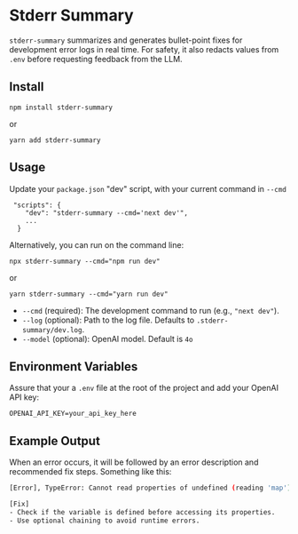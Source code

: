 # Stderr Summary

`stderr-summary` summarizes and generates bullet-point fixes for development error logs in real time. For safety, it also redacts values from `.env` before requesting feedback from the LLM.

## Install

`npm install stderr-summary`

or 

`yarn add stderr-summary`

## Usage

Update your `package.json` "dev" script, with your current command in `--cmd`

```
 "scripts": {
    "dev": "stderr-summary --cmd='next dev'",
    ...
  }
```

Alternatively, you can run on the command line:

```
npx stderr-summary --cmd="npm run dev"
```
or
```
yarn stderr-summary --cmd="yarn run dev"
```

- `--cmd` (required): The development command to run (e.g., `"next dev"`).
- `--log` (optional): Path to the log file. Defaults to `.stderr-summary/dev.log`.
- `--model` (optional): OpenAI model. Default is `4o`

## Environment Variables

Assure that your a `.env` file at the root of the project and add your OpenAI API key:

```env
OPENAI_API_KEY=your_api_key_here
```

## Example Output

When an error occurs, it will be followed by an error description and recommended fix steps. Something like this:

```bash
[Error], TypeError: Cannot read properties of undefined (reading 'map')

[Fix]
- Check if the variable is defined before accessing its properties.
- Use optional chaining to avoid runtime errors.
```

